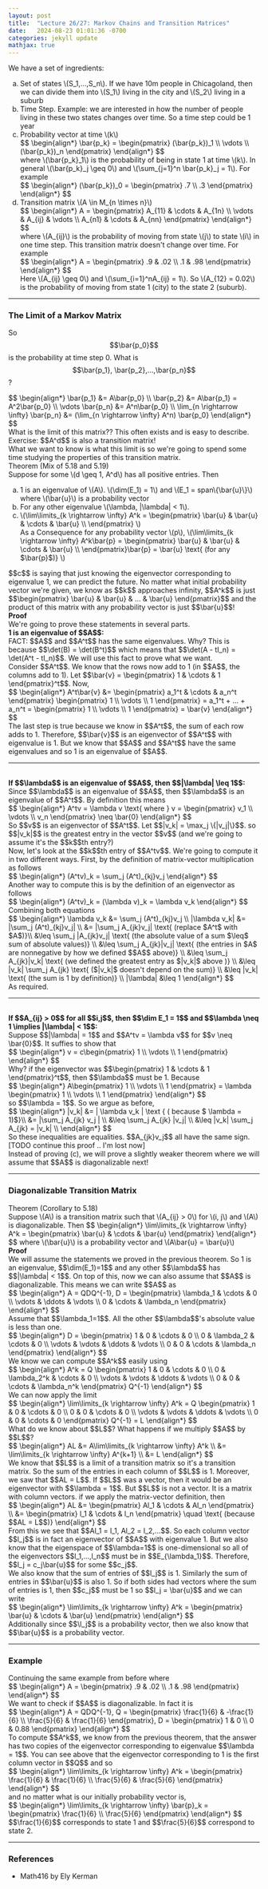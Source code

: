 ```yaml
---
layout: post
title:  "Lecture 26/27: Markov Chains and Transition Matrices"
date:   2024-08-23 01:01:36 -0700
categories: jekyll update
mathjax: true
---
```

We have a set of ingredients:
<ul style="list-style-type:lower-alpha">
	<li>Set of states \(S_1,...,S_n\). If we have 10m people in Chicagoland, then we can divide them into \(S_1\) living in the city and \(S_2\) living in a suburb</li>
	<li>Time Step. Example: we are interested in how the number of people living in these two states changes over time. So a time step could be 1 year</li>
	<li>Probability vector at time \(k\)
<div> 
$$
\begin{align*}
\bar{p_k} = 
\begin{pmatrix} 
(\bar{p_k})_1 \\
\vdots \\
(\bar{p_k})_n
\end{pmatrix}
\end{align*}
$$
</div>
where \(\bar{p_k}_1\) is the probability of being in state 1 at time \(k\). In general \(\bar{p_k}_j \geq 0\) and \(\sum_{j=1}^n \bar{p_k}_j = 1\). For example
<div> 
$$
\begin{align*}
(\bar{p_k})_0 = 
\begin{pmatrix} 
.7 \\
.3
\end{pmatrix}
\end{align*}
$$
</div>
</li>
<!------------------------>
<li>Transition matrix \(A \in M_{n \times n}\)
<div> 
$$
\begin{align*}
A = 
\begin{pmatrix} 
A_{11} & \cdots & A_{1n} \\
\vdots & A_{ij} & \vdots \\
A_{n1} & \cdots & A_{nn}
\end{pmatrix}
\end{align*}
$$
</div>
where \(A_{ij}\) is the probability of moving from state \(j\) to state \(i\) in one time step. This transition matrix doesn't change over time. For example
<div> 
$$
\begin{align*}
A = 
\begin{pmatrix} 
.9 & .02 \\
.1 & .98
\end{pmatrix}
\end{align*}
$$
</div>
Here \(A_{ij} \geq 0\) and \(\sum_{i=1}^nA_{ij} = 1\). So \(A_{12} = 0.02\) is the probability of moving from state 1 (city) to the state 2 (suburb).
</li>
</ul>
<hr>

<!------------------------------------------------------------------------------------>
<h3>The Limit of a Markov Matrix</h3>

So $$\bar{p_0}$$ is the probability at time step 0. What is $$\bar{p_1}, \bar{p_2},...,\bar{p_n}$$?
<div> 
$$
\begin{align*}
\bar{p_1} &= A\bar{p_0} \\
\bar{p_2} &= A\bar{p_1} = A^2\bar{p_0} \\
\vdots
\bar{p_n} &= A^n\bar{p_0} \\
\lim_{n \rightarrow \infty} \bar{p_n} &= (\lim_{n \rightarrow \infty} A^n) \bar{p_0}
\end{align*}
$$
</div>
What is the limit of this matrix?? This often exists and is easy to describe.
<br>
Exercise: $$A^d$$ is also a transition matrix!
<br>
What we want to know is what this limit is so we're going to spend some time studying the properties of this transition matrix.
<br>
<!------------------------------------------------------------------------------------>
<div class="purdiv">
Theorem (Mix of 5.18 and 5.19)
</div>
<div class="purbdiv">
Suppose for some \(d \geq 1, A^d\) has all positive entries. Then
<ul style="list-style-type:lower-alpha">
	<li>1 is an eigenvalue of \(A\). \(\dim(E_1) = 1\) and \(E_1 = span\{\bar{u}\}\) where \(\bar{u}\) is a probability vector</li>
	<li>For any other eigenvalue \(\lambda, |\lambda| < 1\).</li>
	<li>
	\(\lim\limits_{k \rightarrow \infty} A^k = 
		\begin{pmatrix} 
		\bar{u} & \bar{u} & \cdots & \bar{u} \\
		\end{pmatrix}
		\)<br>
	As a Consequence for any probability vector \(p\), \(\lim\limits_{k \rightarrow \infty} A^k\bar{p} = 
		\begin{pmatrix} 
		\bar{u} & \bar{u} & \cdots & \bar{u} \\
		\end{pmatrix}\bar{p} = \bar{u} \text{ (for any $\bar{p}$)}
		\)
	</li>
</ul>
</div>
$$c$$ is saying that just knowing the eigenvector corresponding to eigenvalue 1, we can predict the future. No matter what initial probability vector we're given, we know as $$k$$ approaches infinity, $$A^k$$ is just $$\begin{pmatrix} \bar{u} & \bar{u} & ... & \bar{u} \end{pmatrix}$$ and the product of this matrix with any probability vector is just $$\bar{u}$$!
<br>
<!-------------------------------------------1----------------------------------------->
<b>Proof</b>
<br>
We're going to prove these statements in several parts.
<br>
<b>1 is an eigenvalue of $$A$$:</b>
<br>
FACT: $$A$$ and $$A^t$$ has the same eigenvalues. Why? This is because $$\det(B) = \det(B^t)$$ which means that $$\det(A - tI_n) = \det(A^t - tI_n)$$. We will use this fact to prove what we want.
<br>
Consider $$A^t$$. We know that the rows now add to 1 (in $$A$$, the columns add to 1). Let $$\bar{v} = \begin{pmatrix} 1 & \cdots & 1 \end{pmatrix}^t$$. Now,
<div> 
$$
\begin{align*}
A^t\bar{v} &= \begin{pmatrix} a_1^t & \cdots & a_n^t \end{pmatrix}
\begin{pmatrix} 1 \\ \vdots \\ 1 \end{pmatrix} = a_1^t + ... + a_n^t 
= \begin{pmatrix} 1 \\ \vdots \\ 1 \end{pmatrix} = \bar{v}
\end{align*}
$$
</div>
The last step is true because we know in $$A^t$$, the sum of each row adds to 1. Therefore, $$\bar{v}$$ is an eigenvector of $$A^t$$ with eigenvalue is 1. But we know that $$A$$ and $$A^t$$ have the same eigenvalues and so 1 is an eigenvalue of $$A$$.
<br>
<hr>
<!---------------------------------------2--------------------------------------------->
<br>
<b>If $$\lambda$$ is an eigenvalue of $$A$$, then $$|\lambda| \leq 1$$:</b>
<br>
Since $$\lambda$$ is an eigenvalue of $$A$$, then $$\lambda$$ is an eigenvalue of $$A^t$$. By definition this means
<div> 
$$
\begin{align*}
A^tv = \lambda v \text{ where } v = \begin{pmatrix} v_1 \\ \vdots \\ v_n \end{pmatrix} \neq \bar{0}
\end{align*}
$$
</div>
So $$v$$ is an eigenvector of $$A^t$$. Let $$|v_k| = \max_j \{|v_j|\}$$. so $$|v_k|$$ is the greatest entry in the vector $$v$$ (and we're going to assume it's the $$k$$th entry?)
<br>
Now, let's look at the $$k$$th entry of $$A^tv$$. We're going to compute it in two different ways. First, by the definition of matrix-vector multiplication as follows
<div> 
$$
\begin{align*}
(A^tv)_k = \sum_j (A^t)_{kj}v_j
\end{align*}
$$
</div>
Another way to compute this is by the definition of an eigenvector as follows
<div> 
$$
\begin{align*}
(A^tv)_k = (\lambda v)_k = \lambda v_k
\end{align*}
$$
</div>
Combining both equations
<div> 
$$
\begin{align*}
\lambda v_k &= \sum_j (A^t)_{kj}v_j \\
|\lambda v_k| &= |\sum_j (A^t)_{kj}v_j| \\
&= |\sum_j A_{jk}v_j| \text{ (replace $A^t$ with $A$)}\\
&\leq \sum_j |A_{jk}v_j| \text{ (the absolute value of a sum $\leq$ sum of absolute values)} \\
&\leq \sum_j A_{jk}|v_j| \text{ (the entries in $A$ are nonnegative by how we defined $$A$$ above)} \\
&\leq \sum_j A_{jk}|v_k| \text{ (we defined the greatest entry as $|v_k|$ above )} \\
&\leq |v_k| \sum_j A_{jk} \text{ ($|v_k|$ doesn't depend on the sum)} \\
&\leq |v_k| \text{ (the sum is 1 by definition)} \\
|\lambda| &\leq 1
\end{align*}
$$
</div>
As required.
<br>
<hr>
<!---------------------------------------2--------------------------------------------->
<br>
<b>If $$A_{ij} > 0$$ for all $$i,j$$, then $$\dim E_1 = 1$$ and $$\lambda \neq 1 \implies |\lambda| < 1$$:</b>
<br>
Suppose $$|\lambda| = 1$$ and $$A^tv = \lambda v$$ for $$v \neq \bar{0}$$. It suffies to show that 
<div> 
$$
\begin{align*}
v = c\begin{pmatrix} 1 \\ \vdots \\ 1 
\end{pmatrix}
\end{align*}
$$
</div>
Why? if the eigenvector was $$\begin{pmatrix} 1 & \cdots & 1 \end{pmatrix}^t$$, then $$\lambda$$ must be 1. Because
<div> 
$$
\begin{align*}
A\begin{pmatrix} 1 \\ \vdots \\ 1 \end{pmatrix}  = \lambda \begin{pmatrix} 1 \\ \vdots \\ 1 \end{pmatrix}
\end{align*}
$$
</div>
so $$\lambda = 1$$. So we argue as before,
<div> 
$$
\begin{align*}
|v_k| &= | \lambda v_k | \text { ( because $ \lambda = 1)$}\\
&= |\sum_j A_{jk} v_j | \\
&\leq \sum_j A_{jk} |v_j| \\
&\leq |v_k| \sum_j A_{jk} = |v_k| \\
\end{align*}
$$
</div>
So these inequalities are equalities. $$A_{jk}v_j$$ all have the same sign.
[TODO continue this proof .. I'm lost now]
<br>
Instead of proving (c), we will prove a slightly weaker theorem where we will assume that $$A$$ is diagonalizable next!
<hr>

<!------------------------------------------------------------------------------------>
<h3>Diagonalizable Transition Matrix</h3>

<div class="purdiv">
Theorem (Corollary to 5.18)
</div>
<div class="purbdiv">
Suppose \(A\) is a transition matrix such that \(A_{ij} > 0\) for \(i, j\) and \(A\) is diagonalizable. Then
$$
\begin{align*}
\lim\limits_{k \rightarrow \infty} A^k = \begin{pmatrix} \bar{u} & \cdots & \bar{u} \end{pmatrix}
\end{align*}
$$
where \(\bar{u}\) is a probability vector and \(A\bar{u} = \bar{u}\)
</div>
<b>Proof</b>
<br>
We will assume the statements we proved in the previous theorem. So 1 is an eigenvalue, $$\dim(E_1)=1$$ and any other $$\lambda$$ has $$|\lambda| < 1$$. On top of this, now we can also assume that $$A$$ is diagonalizable. This means we can write $$A$$ as
<div> 
$$
\begin{align*}
A = QDQ^{-1}, 
D = 
\begin{pmatrix} 
\lambda_1 & \cdots & 0 \\
\vdots & \ddots & \vdots \\
0 & \cdots & \lambda_n
\end{pmatrix}
\end{align*}
$$
</div>
Assume that $$\lambda_1=1$$. All the other $$\lambda$$'s absolute value is less than one. 
<div> 
$$
\begin{align*}
D = 
\begin{pmatrix} 
1 & 0 & \cdots & 0 \\
0 & \lambda_2 & \cdots & 0 \\
\vdots & \vdots & \ddots & \vdots \\
0 & 0 & \cdots & \lambda_n
\end{pmatrix}
\end{align*}
$$
</div>
We know we can compute $$A^k$$ easily using
<div> 
$$
\begin{align*}
A^k = Q 
\begin{pmatrix} 
1 & 0 & \cdots & 0 \\
0 & \lambda_2^k & \cdots & 0 \\
\vdots & \vdots & \ddots & \vdots \\
0 & 0 & \cdots & \lambda_n^k
\end{pmatrix}
Q^{-1}
\end{align*}
$$
</div>
We can now apply the limit
<div> 
$$
\begin{align*}
\lim\limits_{k \rightarrow \infty} A^k =
Q
\begin{pmatrix} 
1 & 0 & \cdots & 0 \\
0 & 0 & \cdots & 0 \\
\vdots & \vdots & \ddots & \vdots \\
0 & 0 & \cdots & 0
\end{pmatrix}
Q^{-1}
= L
\end{align*}
$$
</div>
What do we know about $$L$$? What happens if we multiply $$A$$ by $$L$$?
<div> 
$$
\begin{align*}
AL &= A\lim\limits_{k \rightarrow \infty} A^k \\
&= \lim\limits_{k \rightarrow \infty} A^{k+1} \\
&= L
\end{align*}
$$
</div>
We know that $$L$$ is a limit of a transition matrix so it's a transition matrix. So the sum of the entries in each column of $$L$$ is 1. Moreover, we saw that $$AL = L$$. If $$L$$ was a vector, then it would be an eigenvector with $$\lambda = 1$$. But $$L$$ is not a vector. It is a matrix with column vectors. if we apply the matrix-vector definition, then
<div> 
$$
\begin{align*}
AL &= \begin{pmatrix} Al_1 & \cdots & Al_n \end{pmatrix} \\
   &= \begin{pmatrix} l_1 & \cdots & l_n \end{pmatrix} \quad \text{ (because $$AL = L$$)}
\end{align*}
$$
</div>
From this we see that $$Al_1 = l_1, Al_2 = l_2,...$$. So each column vector $$l_j$$ is in fact an eigenvector of $$A$$ with eigenvalue 1. But we also know that the eigenspace of $$\lambda=1$$ is one-dimensional so all of the eigenvectors $$l_1,...,l_n$$ must be in $$E_{\lambda_1}$$. Therefore, $$l_j = c_j\bar{u}$$ for some $$c_j$$. 
<br>
We also know that the sum of entries of $$l_j$$ is 1. Similarly the sum of entries in $$\bar{u}$$ is also 1. So if both sides had vectors where the sum of entries is 1, then $$c_j$$ must be 1 so $$l_j = \bar{u}$$ and we can write
<div> 
$$
\begin{align*}
\lim\limits_{k \rightarrow \infty} A^k = \begin{pmatrix} \bar{u} & \cdots & \bar{u} \end{pmatrix}
\end{align*}
$$
</div>
Additionally since $$\l_j$$ is a probability vector, then we also know that $$\bar{u}$$ is a probability vector.
<hr>

<!------------------------------------------------------------------------------------>
<h3>Example</h3>
Continuing the same example from before where 
<div> 
$$
\begin{align*}
A = 
\begin{pmatrix} 
.9 & .02 \\
.1 & .98
\end{pmatrix}
\end{align*}
$$
</div> 
We want to check if $$A$$ is diagonalizable. In fact it is
<div> 
$$
\begin{align*}
A = QDQ^{-1}, Q = 
\begin{pmatrix} 
\frac{1}{6} & -\frac{1}{6} \\
\frac{5}{6} & \frac{1}{6}
\end{pmatrix},
D = 
\begin{pmatrix} 
1 & 0 \\
0 & 0.88
\end{pmatrix}
\end{align*}
$$
</div>
To compute $$A^k$$, we know from the previous theorem, that the answer has two copies of the eigenvector corresponding to eigenvalue $$\lambda = 1$$. You can see above that the eigenvector corresponding to 1 is the first column vector in $$Q$$ and so
<div> 
$$
\begin{align*}
\lim\limits_{k \rightarrow \infty} A^k =
\begin{pmatrix} 
\frac{1}{6} & \frac{1}{6} \\
\frac{5}{6} & \frac{5}{6}
\end{pmatrix}
\end{align*}
$$
</div>
and no matter what is our initially probability vector is, 
<div> 
$$
\begin{align*}
\lim\limits_{k \rightarrow \infty} \bar{p}_k =
\begin{pmatrix} 
\frac{1}{6} \\
\frac{5}{6} 
\end{pmatrix}
\end{align*}
$$
</div>
$$\frac{1}{6}$$ corresponds to state 1 and $$\frac{5}{6}$$ correspond to state 2.
<hr>

<!------------------------------------------------------------------------------------>
<h3>References</h3>
<ul>
<li>Math416 by Ely Kerman</li>
</ul>






















